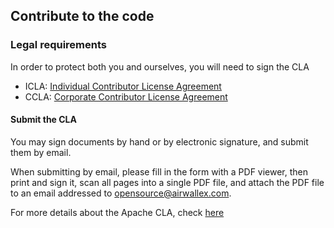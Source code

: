 ## Contribute to the code

### Legal requirements
In order to protect both you and ourselves, you will need to sign the CLA
- ICLA: [Individual Contributor License Agreement](https://www.apache.org/licenses/icla.pdf)
- CCLA: [Corporate Contributor License Agreement](https://www.apache.org/licenses/cla-corporate.pdf)

#### Submit the CLA
You may sign documents by hand or by electronic signature, and submit them by email. 

When submitting by email, please fill in the form with a PDF viewer, then print and sign it, scan all pages into a single PDF file, and attach the PDF file to an email addressed to opensource@airwallex.com.

For more details about the Apache CLA, check [here](https://www.apache.org/licenses/contributor-agreements.html) 